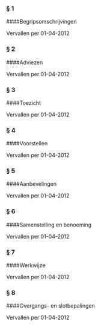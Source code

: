 <meta http-equiv='Content-Type' content='text/html; charset=utf-8' />

### §  1  

####Begripsomschrijvingen

Vervallen per 01-04-2012 

### §  2  

####Adviezen

Vervallen per 01-04-2012 

### §  3  

####Toezicht

Vervallen per 01-04-2012 

### §  4  

####Voorstellen

Vervallen per 01-04-2012 

### §  5  

####Aanbevelingen

Vervallen per 01-04-2012 

### §  6  

####Samenstelling en benoeming

Vervallen per 01-04-2012 

### §  7  

####Werkwijze

Vervallen per 01-04-2012 

### §  8  

####Overgangs- en slotbepalingen

Vervallen per 01-04-2012 

